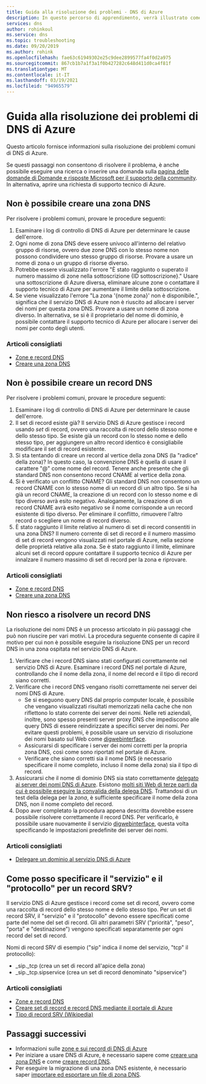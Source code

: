 ```yaml
---
title: Guida alla risoluzione dei problemi - DNS di Azure
description: In questo percorso di apprendimento, verrà illustrato come risolvere i problemi comuni con il servizio DNS di Azure
services: dns
author: rohinkoul
ms.service: dns
ms.topic: troubleshooting
ms.date: 09/20/2019
ms.author: rohink
ms.openlocfilehash: fae63c61949302e25c9dee2899577fa4f0d2a975
ms.sourcegitcommit: 867cb1b7a1f3a1f0b427282c648d411d0ca4f81f
ms.translationtype: MT
ms.contentlocale: it-IT
ms.lasthandoff: 03/19/2021
ms.locfileid: "94965579"
---
```

# <a name="azure-dns-troubleshooting-guide"></a>Guida alla risoluzione dei problemi di DNS di Azure

Questo articolo fornisce informazioni sulla risoluzione dei problemi comuni di DNS di Azure.

Se questi passaggi non consentono di risolvere il problema, è anche possibile eseguire una ricerca o inserire una domanda sulla [pagina delle domande di Domande e risposte Microsoft per il supporto della community](/answers/topics/azure-virtual-network.html). In alternativa, aprire una richiesta di supporto tecnico di Azure.


## <a name="i-cant-create-a-dns-zone"></a>Non è possibile creare una zona DNS

Per risolvere i problemi comuni, provare le procedure seguenti:

1.  Esaminare i log di controllo di DNS di Azure per determinare le cause dell'errore.
2.  Ogni nome di zona DNS deve essere univoco all'interno del relativo gruppo di risorse, ovvero due zone DNS con lo stesso nome non possono condividere uno stesso gruppo di risorse. Provare a usare un nome di zona o un gruppo di risorse diverso.
3.  Potrebbe essere visualizzato l'errore "È stato raggiunto o superato il numero massimo di zone nella sottoscrizione {ID sottoscrizione}." Usare una sottoscrizione di Azure diversa, eliminare alcune zone o contattare il supporto tecnico di Azure per aumentare il limite della sottoscrizione.
4.  Se viene visualizzato l'errore "La zona '{nome zona}' non è disponibile.", significa che il servizio DNS di Azure non è riuscito ad allocare i server dei nomi per questa zona DNS. Provare a usare un nome di zona diverso. In alternativa, se si è il proprietario del nome di dominio, è possibile contattare il supporto tecnico di Azure per allocare i server dei nomi per conto degli utenti.


### <a name="recommended-articles"></a>Articoli consigliati

* [Zone e record DNS](dns-zones-records.md)
* [Creare una zona DNS](./dns-getstarted-portal.md)

## <a name="i-cant-create-a-dns-record"></a>Non è possibile creare un record DNS

Per risolvere i problemi comuni, provare le procedure seguenti:

1.  Esaminare i log di controllo di DNS di Azure per determinare le cause dell'errore.
2.  Il set di record esiste già?  Il servizio DNS di Azure gestisce i record usando *set* di record, ovvero una raccolta di record dello stesso nome e dello stesso tipo. Se esiste già un record con lo stesso nome e dello stesso tipo, per aggiungere un altro record identico è consigliabile modificare il set di record esistente.
3.  Si sta tentando di creare un record al vertice della zona DNS (la "radice" della zona)? In questo caso, la convenzione DNS è quella di usare il carattere "\@\" come nome del record. Tenere anche presente che gli standard DNS non consentono record CNAME al vertice della zona.
4.  Si è verificato un conflitto CNAME?  Gli standard DNS non consentono un record CNAME con lo stesso nome di un record di un altro tipo. Se si ha già un record CNAME, la creazione di un record con lo stesso nome e di tipo diverso avrà esito negativo.  Analogamente, la creazione di un record CNAME avrà esito negativo se il nome corrisponde a un record esistente di tipo diverso. Per eliminare il conflitto, rimuovere l'altro record o scegliere un nome di record diverso.
5.  È stato raggiunto il limite relativo al numero di set di record consentiti in una zona DNS? Il numero corrente di set di record e il numero massimo di set di record vengono visualizzati nel portale di Azure, nella sezione delle proprietà relative alla zona. Se è stato raggiunto il limite, eliminare alcuni set di record oppure contattare il supporto tecnico di Azure per innalzare il numero massimo di set di record per la zona e riprovare. 


### <a name="recommended-articles"></a>Articoli consigliati

* [Zone e record DNS](dns-zones-records.md)
* [Creare una zona DNS](./dns-getstarted-portal.md)



## <a name="i-cant-resolve-my-dns-record"></a>Non riesco a risolvere un record DNS

La risoluzione dei nomi DNS è un processo articolato in più passaggi che può non riuscire per vari motivi. La procedura seguente consente di capire il motivo per cui non è possibile eseguire la risoluzione DNS per un record DNS in una zona ospitata nel servizio DNS di Azure.

1.  Verificare che i record DNS siano stati configurati correttamente nel servizio DNS di Azure. Esaminare i record DNS nel portale di Azure, controllando che il nome della zona, il nome del record e il tipo di record siano corretti.
2.  Verificare che i record DNS vengano risolti correttamente nei server dei nomi DNS di Azure.
    - Se si eseguono query DNS dal proprio computer locale, è possibile che vengano visualizzati risultati memorizzati nella cache che non riflettono lo stato corrente dei server dei nomi.  Nelle reti aziendali, inoltre, sono spesso presenti server proxy DNS che impediscono alle query DNS di essere reindirizzate a specifici server dei nomi.  Per evitare questi problemi, è possibile usare un servizio di risoluzione dei nomi basato sul Web come [digwebinterface](https://digwebinterface.com).
    - Assicurarsi di specificare i server dei nomi corretti per la propria zona DNS, così come sono riportati nel portale di Azure.
    - Verificare che siano corretti sia il nome DNS (è necessario specificare il nome completo, incluso il nome della zona) sia il tipo di record.
3.  Assicurarsi che il nome di dominio DNS sia stato correttamente [delegato ai server dei nomi DNS di Azure](dns-domain-delegation.md). Esistono [molti siti Web di terze parti da cui è possibile eseguire la convalida della delega DNS](https://www.bing.com/search?q=dns+check+tool). Trattandosi di un test della delega per la *zona*, è sufficiente specificare il nome della zona DNS, non il nome completo del record.
4.  Dopo aver completato la procedura appena descritta dovrebbe essere possibile risolvere correttamente il record DNS. Per verificarlo, è possibile usare nuovamente il servizio [digwebinterface](https://digwebinterface.com), questa volta specificando le impostazioni predefinite dei server dei nomi.


### <a name="recommended-articles"></a>Articoli consigliati

* [Delegare un dominio al servizio DNS di Azure](dns-domain-delegation.md)



## <a name="how-do-i-specify-the-service-and-protocol-for-an-srv-record"></a>Come posso specificare il "servizio" e il "protocollo" per un record SRV?

Il servizio DNS di Azure gestisce i record come set di record, ovvero come una raccolta di record dello stesso nome e dello stesso tipo. Per un set di record SRV, il "servizio" e il "protocollo" devono essere specificati come parte del nome del set di record. Gli altri parametri SRV ("priorità", "peso", "porta" e "destinazione") vengono specificati separatamente per ogni record del set di record.

Nomi di record SRV di esempio ("sip" indica il nome del servizio, "tcp" il protocollo):

- \_sip.\_tcp (crea un set di record all'apice della zona)
- \_sip.\_tcp.sipservice (crea un set di record denominato "sipservice")

### <a name="recommended-articles"></a>Articoli consigliati

* [Zone e record DNS](dns-zones-records.md)
* [Creare set di record e record DNS mediante il portale di Azure](./dns-getstarted-portal.md)
* [Tipo di record SRV (Wikipedia)](https://en.wikipedia.org/wiki/SRV_record)


## <a name="next-steps"></a>Passaggi successivi

* Informazioni sulle [zone e sui record di DNS di Azure](dns-zones-records.md)
* Per iniziare a usare DNS di Azure, è necessario sapere come [creare una zona DNS](./dns-getstarted-portal.md) e come [creare record DNS](./dns-getstarted-portal.md).
* Per eseguire la migrazione di una zona DNS esistente, è necessario saper [importare ed esportare un file di zona DNS](dns-import-export.md).